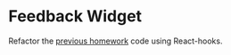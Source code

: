 # Feedback Widget

Refactor the
[previous homework](https://github.com/Iryna-Holova/goit-react-woolf-hw-02-feedback)
code using React-hooks.
